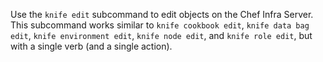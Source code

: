 Use the `knife edit` subcommand to edit objects on the Chef Infra
Server. This subcommand works similar to `knife cookbook edit`,
`knife data bag edit`, `knife environment edit`, `knife node edit`, and
`knife role edit`, but with a single verb (and a single action).